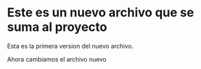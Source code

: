 # Este es un nuevo archivo que se suma al proyecto

Esta es la primera version del nuevo archivo.

Ahora cambiamos el archivo nuevo
